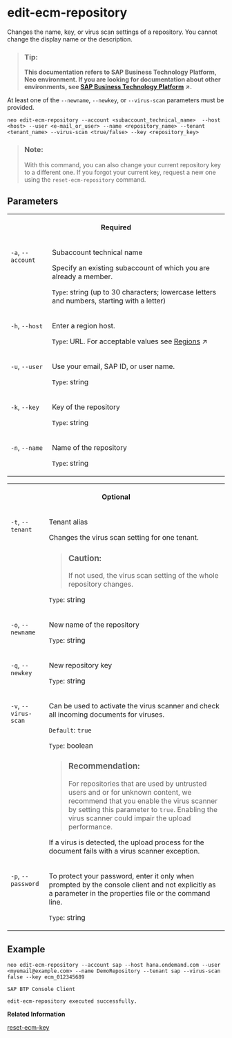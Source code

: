 <!-- loio279edd108d4247d997bd932759f72b8d -->

# edit-ecm-repository

Changes the name, key, or virus scan settings of a repository. You cannot change the display name or the description.



> ### Tip:  
> **This documentation refers to SAP Business Technology Platform, Neo environment. If you are looking for documentation about other environments, see [SAP Business Technology Platform](https://help.sap.com/viewer/65de2977205c403bbc107264b8eccf4b/Cloud/en-US/6a2c1ab5a31b4ed9a2ce17a5329e1dd8.html "SAP Business Technology Platform (SAP BTP) is an integrated offering comprised of four technology portfolios: database and data management, application development and integration, analytics, and intelligent technologies. The platform offers users the ability to turn data into business value, compose end-to-end business processes, and build and extend SAP applications quickly.") :arrow_upper_right:.**



At least one of the `--newname`, `--newkey`, or `--virus-scan` parameters must be provided.

```
neo edit-ecm-repository --account <subaccount_technical_name>  --host <host> --user <e-mail_or_user> --name <repository_name> --tenant <tenant_name> --virus-scan <true/false> --key <repository_key> 
```

> ### Note:  
> With this command, you can also change your current repository key to a different one. If you forgot your current key, request a new one using the `reset-ecm-repository` command.



## Parameters


<table>
<tr>
<th valign="top" colspan="2">

Required



</th>
</tr>
<tr>
<td valign="top">

`-a`, `--account`



</td>
<td valign="top">

Subaccount technical name

Specify an existing subaccount of which you are already a member.

`Type`: string \(up to 30 characters; lowercase letters and numbers, starting with a letter\)



</td>
</tr>
<tr>
<td valign="top">

`-h`, `--host`



</td>
<td valign="top">

Enter a region host.

`Type`: URL. For acceptable values see [Regions](https://help.sap.com/viewer/65de2977205c403bbc107264b8eccf4b/Cloud/en-US/350356d1dc314d3199dca15bd2ab9b0e.html "You can deploy applications in different regions. Each region represents a geographical location (for example, Europe, US East) where applications, data, or services are hosted.") :arrow_upper_right:



</td>
</tr>
<tr>
<td valign="top">

`-u`, `--user`



</td>
<td valign="top">

Use your email, SAP ID, or user name.

`Type`: string



</td>
</tr>
<tr>
<td valign="top">

`-k`, `--key`



</td>
<td valign="top">

Key of the repository

`Type`: string



</td>
</tr>
<tr>
<td valign="top">

`-n`, `--name`



</td>
<td valign="top">

Name of the repository

`Type`: string



</td>
</tr>
</table>


<table>
<tr>
<th valign="top" colspan="2">

Optional



</th>
</tr>
<tr>
<td valign="top">

`-t`, `--tenant`



</td>
<td valign="top">

Tenant alias

Changes the virus scan setting for one tenant.

> ### Caution:  
> If not used, the virus scan setting of the whole repository changes.

`Type`: string



</td>
</tr>
<tr>
<td valign="top">

`-o`, `--newname`



</td>
<td valign="top">

New name of the repository

`Type`: string



</td>
</tr>
<tr>
<td valign="top">

`-q`, `--newkey`



</td>
<td valign="top">

New repository key

`Type`: string



</td>
</tr>
<tr>
<td valign="top">

`-v`, `--virus-scan`



</td>
<td valign="top">

Can be used to activate the virus scanner and check all incoming documents for viruses.

`Default`: `true`

`Type`: boolean

> ### Recommendation:  
> For repositories that are used by untrusted users and or for unknown content, we recommend that you enable the virus scanner by setting this parameter to `true`. Enabling the virus scanner could impair the upload performance.

If a virus is detected, the upload process for the document fails with a virus scanner exception.



</td>
</tr>
<tr>
<td valign="top">

`-p`, `--password`



</td>
<td valign="top">

To protect your password, enter it only when prompted by the console client and not explicitly as a parameter in the properties file or the command line.

`Type`: string



</td>
</tr>
</table>



## Example

```
neo edit-ecm-repository --account sap --host hana.ondemand.com --user <myemail@example.com> --name DemoRepository --tenant sap --virus-scan false --key ecm_012345689

SAP BTP Console Client

edit-ecm-repository executed successfully.

```

**Related Information**  


[reset-ecm-key](reset-ecm-key-5434b2d.md "If you have forgotten the repository key, use this command to request a new repository key.")

